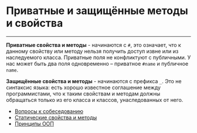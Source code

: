 # Приватные и защищённые методы и свойства
____

**Приватные свойства и методы** - начинаются с `#`, это означает, что к данному свойству или методу нельзя получить доступ извне или из наследуемого класса. Приватные поля не конфликтуют с публичными. У нас может быть два поля одновременно – приватное `#name` и публичное `name`.

**Защищённые свойства и методы** -  начинаются с префикса `_`. Это не синтаксис языка: есть хорошо известное соглашение между программистами, что к таким свойствам и методам должны обращаться только из его класса и классов, унаследованных от него.

- [Вопросы к собеседованию](../../README.md)
- [Статические свойства и методы](./static.md)
- [Принципы ООП](./principles.md)
